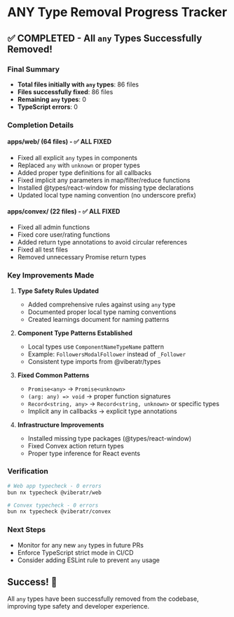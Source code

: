 # ANY Type Removal Progress Tracker

## ✅ COMPLETED - All `any` Types Successfully Removed!

### Final Summary

- **Total files initially with `any` types**: 86 files
- **Files successfully fixed**: 86 files
- **Remaining `any` types**: 0
- **TypeScript errors**: 0

### Completion Details

#### apps/web/ (64 files) - ✅ ALL FIXED

- Fixed all explicit `any` types in components
- Replaced `any` with `unknown` or proper types
- Added proper type definitions for all callbacks
- Fixed implicit any parameters in map/filter/reduce functions
- Installed @types/react-window for missing type declarations
- Updated local type naming convention (no underscore prefix)

#### apps/convex/ (22 files) - ✅ ALL FIXED

- Fixed all admin functions
- Fixed core user/rating functions
- Added return type annotations to avoid circular references
- Fixed all test files
- Removed unnecessary Promise<any> return types

### Key Improvements Made

1. **Type Safety Rules Updated**
   - Added comprehensive rules against using `any` type
   - Documented proper local type naming conventions
   - Created learnings document for naming patterns

2. **Component Type Patterns Established**
   - Local types use `ComponentNameTypeName` pattern
   - Example: `FollowersModalFollower` instead of `_Follower`
   - Consistent type imports from @viberatr/types

3. **Fixed Common Patterns**
   - `Promise<any>` → `Promise<unknown>`
   - `(arg: any) => void` → proper function signatures
   - `Record<string, any>` → `Record<string, unknown>` or specific types
   - Implicit any in callbacks → explicit type annotations

4. **Infrastructure Improvements**
   - Installed missing type packages (@types/react-window)
   - Fixed Convex action return types
   - Proper type inference for React events

### Verification

```bash
# Web app typecheck - 0 errors
bun nx typecheck @viberatr/web

# Convex typecheck - 0 errors
bun nx typecheck @viberatr/convex
```

### Next Steps

- Monitor for any new `any` types in future PRs
- Enforce TypeScript strict mode in CI/CD
- Consider adding ESLint rule to prevent `any` usage

## Success! 🎉

All `any` types have been successfully removed from the codebase, improving type safety and developer experience.
